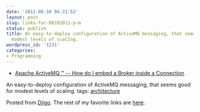 ```yaml
---
date: '2011-08-10 04:31:52'
layout: post
slug: links-for-08102011-p-m
status: publish
title: An easy-to-deploy configuration of ActiveMQ messaging, that seems good for
  modest levels of scaling.
wordpress_id: '1231'
categories:
- Programming
---
```



  * [Apache ActiveMQ ™ -- How do I embed a Broker inside a Connection](http://activemq.apache.org/how-do-i-embed-a-broker-inside-a-connection.html)


An easy-to-deploy configuration of ActiveMQ messaging, that seems good for modest levels of scaling.
 tags:                      [architecture](http://www.diigo.com/user/eobrain/architecture)


Posted from [Diigo](http://www.diigo.com). The rest of my favorite links are [here](http://www.diigo.com/user/eobrain).
